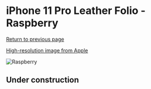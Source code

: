 # iPhone 11 Pro Leather Folio - Raspberry

[Return to previous page](/iphone_11)

[High-resolution image from Apple](https://store.storeimages.cdn-apple.com/8756/as-images.apple.com/is/MY1N2?wid=4500&hei=4500&fmt=png)

<div style="width: 500px"><img src="/everyphone/MY1N2.png" alt="Raspberry"></div>

## Under construction
